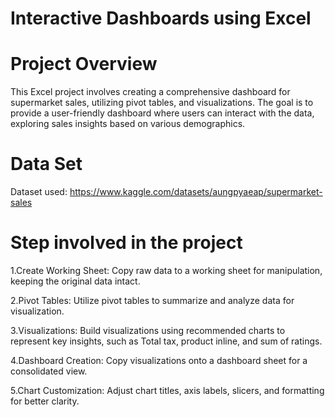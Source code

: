 # Interactive Dashboards using Excel
# Project Overview
This Excel project involves creating a comprehensive dashboard for supermarket sales, utilizing pivot tables, and visualizations. The goal is to provide a user-friendly dashboard where users can interact with the data, exploring sales insights based on various demographics.
# Data Set
Dataset used: https://www.kaggle.com/datasets/aungpyaeap/supermarket-sales
# Step involved in the project
1.Create Working Sheet: Copy raw data to a working sheet for manipulation, keeping the original data intact.

2.Pivot Tables: Utilize pivot tables to summarize and analyze data for visualization.

3.Visualizations: Build visualizations using recommended charts to represent key insights, such as Total tax, product inline, and sum of ratings.

4.Dashboard Creation: Copy visualizations onto a dashboard sheet for a consolidated view.

5.Chart Customization: Adjust chart titles, axis labels, slicers, and formatting for better clarity.
